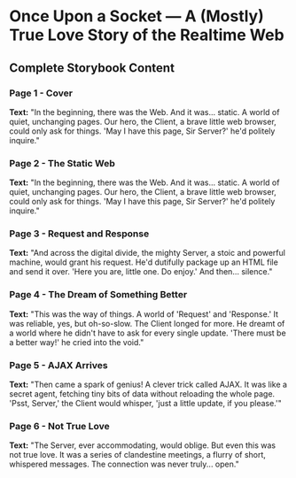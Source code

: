 # Once Upon a Socket — A (Mostly) True Love Story of the Realtime Web

## Complete Storybook Content

### Page 1 - Cover
**Text:** "In the beginning, there was the Web. And it was... static. A world of quiet, unchanging pages. Our hero, the Client, a brave little web browser, could only ask for things. 'May I have this page, Sir Server?' he'd politely inquire."

### Page 2 - The Static Web
**Text:** "In the beginning, there was the Web. And it was... static. A world of quiet, unchanging pages. Our hero, the Client, a brave little web browser, could only ask for things. 'May I have this page, Sir Server?' he'd politely inquire."

### Page 3 - Request and Response
**Text:** "And across the digital divide, the mighty Server, a stoic and powerful machine, would grant his request. He'd dutifully package up an HTML file and send it over. 'Here you are, little one. Do enjoy.' And then... silence."

### Page 4 - The Dream of Something Better
**Text:** "This was the way of things. A world of 'Request' and 'Response.' It was reliable, yes, but oh-so-slow. The Client longed for more. He dreamt of a world where he didn't have to ask for every single update. 'There must be a better way!' he cried into the void."

### Page 5 - AJAX Arrives
**Text:** "Then came a spark of genius! A clever trick called AJAX. It was like a secret agent, fetching tiny bits of data without reloading the whole page. 'Psst, Server,' the Client would whisper, 'just a little update, if you please.'"

### Page 6 - Not True Love
**Text:** "The Server, ever accommodating, would oblige. But even this was not true love. It was a series of clandestine meetings, a flurry of short, whispered messages. The connection was never truly... open."
